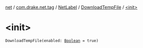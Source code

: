 [net](../../../index.md) / [com.drake.net.tag](../../index.md) / [NetLabel](../index.md) / [DownloadTempFile](index.md) / [&lt;init&gt;](./-init-.md)

# &lt;init&gt;

`DownloadTempFile(enabled: `[`Boolean`](https://kotlinlang.org/api/latest/jvm/stdlib/kotlin/-boolean/index.html)` = true)`